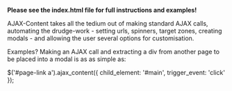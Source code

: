 **Please see the index.html file for full instructions and examples!**

AJAX-Content takes all the tedium out of making standard AJAX calls, automating the drudge-work - setting urls, spinners,
target zones, creating modals - and allowing the user several options for customisation.

Examples? Making an AJAX call and extracting a div from another page to be placed into a modal is as as simple as:

$('#page-link a').ajax_content({
child_element: '#main',
trigger_event: 'click'
});

